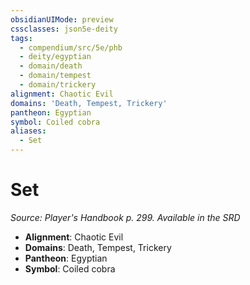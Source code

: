 ```yaml
---
obsidianUIMode: preview
cssclasses: json5e-deity
tags:
  - compendium/src/5e/phb
  - deity/egyptian
  - domain/death
  - domain/tempest
  - domain/trickery
alignment: Chaotic Evil
domains: 'Death, Tempest, Trickery'
pantheon: Egyptian
symbol: Coiled cobra
aliases:
  - Set
---
```

# Set
*Source: Player's Handbook p. 299. Available in the <span title='Systems Reference Document (5.1)'>SRD</span>* 

- **Alignment**: Chaotic Evil
- **Domains**: Death, Tempest, Trickery
- **Pantheon**: Egyptian
- **Symbol**: Coiled cobra
